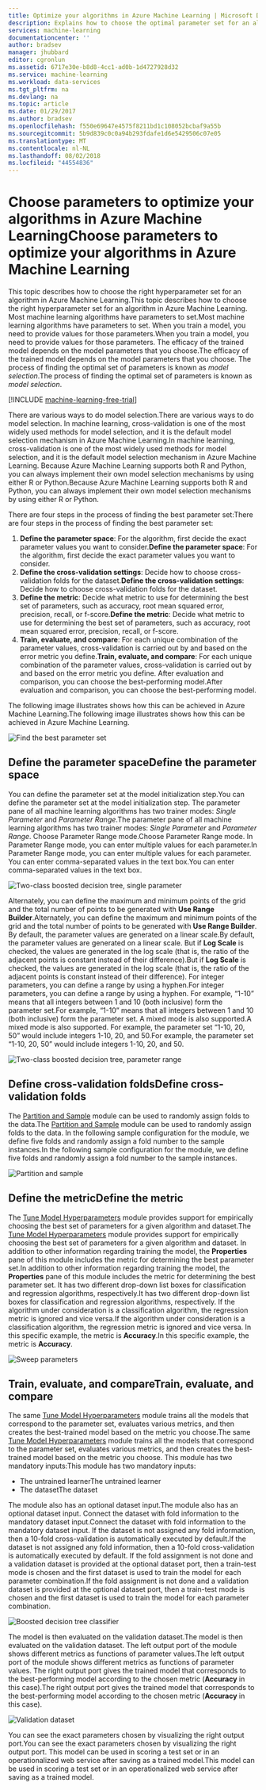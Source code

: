 ```yaml
---
title: Optimize your algorithms in Azure Machine Learning | Microsoft Docs
description: Explains how to choose the optimal parameter set for an algorithm in Azure Machine Learning.
services: machine-learning
documentationcenter: ''
author: bradsev
manager: jhubbard
editor: cgronlun
ms.assetid: 6717e30e-b8d8-4cc1-ad0b-1d4727928d32
ms.service: machine-learning
ms.workload: data-services
ms.tgt_pltfrm: na
ms.devlang: na
ms.topic: article
ms.date: 01/29/2017
ms.author: bradsev
ms.openlocfilehash: f550e69647e4575f8211bd1c108052bcbaf9a55b
ms.sourcegitcommit: 5b9d839c0c0a94b293fdafe1d6e5429506c07e05
ms.translationtype: MT
ms.contentlocale: nl-NL
ms.lasthandoff: 08/02/2018
ms.locfileid: "44554836"
---
```

# <a name="choose-parameters-to-optimize-your-algorithms-in-azure-machine-learning"></a><span data-ttu-id="904a0-103">Choose parameters to optimize your algorithms in Azure Machine Learning</span><span class="sxs-lookup"><span data-stu-id="904a0-103">Choose parameters to optimize your algorithms in Azure Machine Learning</span></span>
<span data-ttu-id="904a0-104">This topic describes how to choose the right hyperparameter set for an algorithm in Azure Machine Learning.</span><span class="sxs-lookup"><span data-stu-id="904a0-104">This topic describes how to choose the right hyperparameter set for an algorithm in Azure Machine Learning.</span></span> <span data-ttu-id="904a0-105">Most machine learning algorithms have parameters to set.</span><span class="sxs-lookup"><span data-stu-id="904a0-105">Most machine learning algorithms have parameters to set.</span></span> <span data-ttu-id="904a0-106">When you train a model, you need to provide values for those parameters.</span><span class="sxs-lookup"><span data-stu-id="904a0-106">When you train a model, you need to provide values for those parameters.</span></span> <span data-ttu-id="904a0-107">The efficacy of the trained model depends on the model parameters that you choose.</span><span class="sxs-lookup"><span data-stu-id="904a0-107">The efficacy of the trained model depends on the model parameters that you choose.</span></span> <span data-ttu-id="904a0-108">The process of finding the optimal set of parameters is known as *model selection*.</span><span class="sxs-lookup"><span data-stu-id="904a0-108">The process of finding the optimal set of parameters is known as *model selection*.</span></span>

[!INCLUDE [machine-learning-free-trial](../../includes/machine-learning-free-trial.md)]

<span data-ttu-id="904a0-109">There are various ways to do model selection.</span><span class="sxs-lookup"><span data-stu-id="904a0-109">There are various ways to do model selection.</span></span> <span data-ttu-id="904a0-110">In machine learning, cross-validation is one of the most widely used methods for model selection, and it is the default model selection mechanism in Azure Machine Learning.</span><span class="sxs-lookup"><span data-stu-id="904a0-110">In machine learning, cross-validation is one of the most widely used methods for model selection, and it is the default model selection mechanism in Azure Machine Learning.</span></span> <span data-ttu-id="904a0-111">Because Azure Machine Learning supports both R and Python, you can always implement their own model selection mechanisms by using either R or Python.</span><span class="sxs-lookup"><span data-stu-id="904a0-111">Because Azure Machine Learning supports both R and Python, you can always implement their own model selection mechanisms by using either R or Python.</span></span>

<span data-ttu-id="904a0-112">There are four steps in the process of finding the best parameter set:</span><span class="sxs-lookup"><span data-stu-id="904a0-112">There are four steps in the process of finding the best parameter set:</span></span>

1. <span data-ttu-id="904a0-113">**Define the parameter space**: For the algorithm, first decide the exact parameter values you want to consider.</span><span class="sxs-lookup"><span data-stu-id="904a0-113">**Define the parameter space**: For the algorithm, first decide the exact parameter values you want to consider.</span></span>
2. <span data-ttu-id="904a0-114">**Define the cross-validation settings**: Decide how to choose cross-validation folds for the dataset.</span><span class="sxs-lookup"><span data-stu-id="904a0-114">**Define the cross-validation settings**: Decide how to choose cross-validation folds for the dataset.</span></span>
3. <span data-ttu-id="904a0-115">**Define the metric**: Decide what metric to use for determining the best set of parameters, such as accuracy, root mean squared error, precision, recall, or f-score.</span><span class="sxs-lookup"><span data-stu-id="904a0-115">**Define the metric**: Decide what metric to use for determining the best set of parameters, such as accuracy, root mean squared error, precision, recall, or f-score.</span></span>
4. <span data-ttu-id="904a0-116">**Train, evaluate, and compare**: For each unique combination of the parameter values, cross-validation is carried out by and based on the error metric you define.</span><span class="sxs-lookup"><span data-stu-id="904a0-116">**Train, evaluate, and compare**: For each unique combination of the parameter values, cross-validation is carried out by and based on the error metric you define.</span></span> <span data-ttu-id="904a0-117">After evaluation and comparison, you can choose the best-performing model.</span><span class="sxs-lookup"><span data-stu-id="904a0-117">After evaluation and comparison, you can choose the best-performing model.</span></span>

<span data-ttu-id="904a0-118">The following image illustrates shows how this can be achieved in Azure Machine Learning.</span><span class="sxs-lookup"><span data-stu-id="904a0-118">The following image illustrates shows how this can be achieved in Azure Machine Learning.</span></span>

![Find the best parameter set](https://docstestmedia1.blob.core.windows.net/azure-media/articles/machine-learning/media/machine-learning-algorithm-parameters-optimize/fig1.png)

## <a name="define-the-parameter-space"></a><span data-ttu-id="904a0-120">Define the parameter space</span><span class="sxs-lookup"><span data-stu-id="904a0-120">Define the parameter space</span></span>
<span data-ttu-id="904a0-121">You can define the parameter set at the model initialization step.</span><span class="sxs-lookup"><span data-stu-id="904a0-121">You can define the parameter set at the model initialization step.</span></span> <span data-ttu-id="904a0-122">The parameter pane of all machine learning algorithms has two trainer modes: *Single Parameter* and *Parameter Range*.</span><span class="sxs-lookup"><span data-stu-id="904a0-122">The parameter pane of all machine learning algorithms has two trainer modes: *Single Parameter* and *Parameter Range*.</span></span> <span data-ttu-id="904a0-123">Choose Parameter Range mode.</span><span class="sxs-lookup"><span data-stu-id="904a0-123">Choose Parameter Range mode.</span></span> <span data-ttu-id="904a0-124">In Parameter Range mode, you can enter multiple values for each parameter.</span><span class="sxs-lookup"><span data-stu-id="904a0-124">In Parameter Range mode, you can enter multiple values for each parameter.</span></span> <span data-ttu-id="904a0-125">You can enter comma-separated values in the text box.</span><span class="sxs-lookup"><span data-stu-id="904a0-125">You can enter comma-separated values in the text box.</span></span>

![Two-class boosted decision tree, single parameter](https://docstestmedia1.blob.core.windows.net/azure-media/articles/machine-learning/media/machine-learning-algorithm-parameters-optimize/fig2.png)

 <span data-ttu-id="904a0-127">Alternately, you can define the maximum and minimum points of the grid and the total number of points to be generated with **Use Range Builder**.</span><span class="sxs-lookup"><span data-stu-id="904a0-127">Alternately, you can define the maximum and minimum points of the grid and the total number of points to be generated with **Use Range Builder**.</span></span> <span data-ttu-id="904a0-128">By default, the parameter values are generated on a linear scale.</span><span class="sxs-lookup"><span data-stu-id="904a0-128">By default, the parameter values are generated on a linear scale.</span></span> <span data-ttu-id="904a0-129">But if **Log Scale** is checked, the values are generated in the log scale (that is, the ratio of the adjacent points is constant instead of their difference).</span><span class="sxs-lookup"><span data-stu-id="904a0-129">But if **Log Scale** is checked, the values are generated in the log scale (that is, the ratio of the adjacent points is constant instead of their difference).</span></span> <span data-ttu-id="904a0-130">For integer parameters, you can define a range by using a hyphen.</span><span class="sxs-lookup"><span data-stu-id="904a0-130">For integer parameters, you can define a range by using a hyphen.</span></span> <span data-ttu-id="904a0-131">For example, “1-10” means that all integers between 1 and 10 (both inclusive) form the parameter set.</span><span class="sxs-lookup"><span data-stu-id="904a0-131">For example, “1-10” means that all integers between 1 and 10 (both inclusive) form the parameter set.</span></span> <span data-ttu-id="904a0-132">A mixed mode is also supported.</span><span class="sxs-lookup"><span data-stu-id="904a0-132">A mixed mode is also supported.</span></span> <span data-ttu-id="904a0-133">For example, the parameter set “1-10, 20, 50” would include integers 1-10, 20, and 50.</span><span class="sxs-lookup"><span data-stu-id="904a0-133">For example, the parameter set “1-10, 20, 50” would include integers 1-10, 20, and 50.</span></span>

![Two-class boosted decision tree, parameter range](https://docstestmedia1.blob.core.windows.net/azure-media/articles/machine-learning/media/machine-learning-algorithm-parameters-optimize/fig3.png)

## <a name="define-cross-validation-folds"></a><span data-ttu-id="904a0-135">Define cross-validation folds</span><span class="sxs-lookup"><span data-stu-id="904a0-135">Define cross-validation folds</span></span>
<span data-ttu-id="904a0-136">The [Partition and Sample][partition-and-sample] module can be used to randomly assign folds to the data.</span><span class="sxs-lookup"><span data-stu-id="904a0-136">The [Partition and Sample][partition-and-sample] module can be used to randomly assign folds to the data.</span></span> <span data-ttu-id="904a0-137">In the following sample configuration for the module, we define five folds and randomly assign a fold number to the sample instances.</span><span class="sxs-lookup"><span data-stu-id="904a0-137">In the following sample configuration for the module, we define five folds and randomly assign a fold number to the sample instances.</span></span>

![Partition and sample](https://docstestmedia1.blob.core.windows.net/azure-media/articles/machine-learning/media/machine-learning-algorithm-parameters-optimize/fig4.png)

## <a name="define-the-metric"></a><span data-ttu-id="904a0-139">Define the metric</span><span class="sxs-lookup"><span data-stu-id="904a0-139">Define the metric</span></span>
<span data-ttu-id="904a0-140">The [Tune Model Hyperparameters][tune-model-hyperparameters] module provides support for empirically choosing the best set of parameters for a given algorithm and dataset.</span><span class="sxs-lookup"><span data-stu-id="904a0-140">The [Tune Model Hyperparameters][tune-model-hyperparameters] module provides support for empirically choosing the best set of parameters for a given algorithm and dataset.</span></span> <span data-ttu-id="904a0-141">In addition to other information regarding training the model, the **Properties** pane of this module includes the metric for determining the best parameter set.</span><span class="sxs-lookup"><span data-stu-id="904a0-141">In addition to other information regarding training the model, the **Properties** pane of this module includes the metric for determining the best parameter set.</span></span> <span data-ttu-id="904a0-142">It has two different drop-down list boxes for classification and regression algorithms, respectively.</span><span class="sxs-lookup"><span data-stu-id="904a0-142">It has two different drop-down list boxes for classification and regression algorithms, respectively.</span></span> <span data-ttu-id="904a0-143">If the algorithm under consideration is a classification algorithm, the regression metric is ignored and vice versa.</span><span class="sxs-lookup"><span data-stu-id="904a0-143">If the algorithm under consideration is a classification algorithm, the regression metric is ignored and vice versa.</span></span> <span data-ttu-id="904a0-144">In this specific example, the metric is **Accuracy**.</span><span class="sxs-lookup"><span data-stu-id="904a0-144">In this specific example, the metric is **Accuracy**.</span></span>   

![Sweep parameters](https://docstestmedia1.blob.core.windows.net/azure-media/articles/machine-learning/media/machine-learning-algorithm-parameters-optimize/fig5.png)

## <a name="train-evaluate-and-compare"></a><span data-ttu-id="904a0-146">Train, evaluate, and compare</span><span class="sxs-lookup"><span data-stu-id="904a0-146">Train, evaluate, and compare</span></span>
<span data-ttu-id="904a0-147">The same [Tune Model Hyperparameters][tune-model-hyperparameters] module trains all the models that correspond to the parameter set, evaluates various metrics, and then creates the best-trained model based on the metric you choose.</span><span class="sxs-lookup"><span data-stu-id="904a0-147">The same [Tune Model Hyperparameters][tune-model-hyperparameters] module trains all the models that correspond to the parameter set, evaluates various metrics, and then creates the best-trained model based on the metric you choose.</span></span> <span data-ttu-id="904a0-148">This module has two mandatory inputs:</span><span class="sxs-lookup"><span data-stu-id="904a0-148">This module has two mandatory inputs:</span></span>

* <span data-ttu-id="904a0-149">The untrained learner</span><span class="sxs-lookup"><span data-stu-id="904a0-149">The untrained learner</span></span>
* <span data-ttu-id="904a0-150">The dataset</span><span class="sxs-lookup"><span data-stu-id="904a0-150">The dataset</span></span>

<span data-ttu-id="904a0-151">The module also has an optional dataset input.</span><span class="sxs-lookup"><span data-stu-id="904a0-151">The module also has an optional dataset input.</span></span> <span data-ttu-id="904a0-152">Connect the dataset with fold information to the mandatory dataset input.</span><span class="sxs-lookup"><span data-stu-id="904a0-152">Connect the dataset with fold information to the mandatory dataset input.</span></span> <span data-ttu-id="904a0-153">If the dataset is not assigned any fold information, then a 10-fold cross-validation is automatically executed by default.</span><span class="sxs-lookup"><span data-stu-id="904a0-153">If the dataset is not assigned any fold information, then a 10-fold cross-validation is automatically executed by default.</span></span> <span data-ttu-id="904a0-154">If the fold assignment is not done and a validation dataset is provided at the optional dataset port, then a train-test mode is chosen and the first dataset is used to train the model for each parameter combination.</span><span class="sxs-lookup"><span data-stu-id="904a0-154">If the fold assignment is not done and a validation dataset is provided at the optional dataset port, then a train-test mode is chosen and the first dataset is used to train the model for each parameter combination.</span></span>

![Boosted decision tree classifier](https://docstestmedia1.blob.core.windows.net/azure-media/articles/machine-learning/media/machine-learning-algorithm-parameters-optimize/fig6a.png)

<span data-ttu-id="904a0-156">The model is then evaluated on the validation dataset.</span><span class="sxs-lookup"><span data-stu-id="904a0-156">The model is then evaluated on the validation dataset.</span></span> <span data-ttu-id="904a0-157">The left output port of the module shows different metrics as functions of parameter values.</span><span class="sxs-lookup"><span data-stu-id="904a0-157">The left output port of the module shows different metrics as functions of parameter values.</span></span> <span data-ttu-id="904a0-158">The right output port gives the trained model that corresponds to the best-performing model according to the chosen metric (**Accuracy** in this case).</span><span class="sxs-lookup"><span data-stu-id="904a0-158">The right output port gives the trained model that corresponds to the best-performing model according to the chosen metric (**Accuracy** in this case).</span></span>  

![Validation dataset](https://docstestmedia1.blob.core.windows.net/azure-media/articles/machine-learning/media/machine-learning-algorithm-parameters-optimize/fig6b.png)

<span data-ttu-id="904a0-160">You can see the exact parameters chosen by visualizing the right output port.</span><span class="sxs-lookup"><span data-stu-id="904a0-160">You can see the exact parameters chosen by visualizing the right output port.</span></span> <span data-ttu-id="904a0-161">This model can be used in scoring a test set or in an operationalized web service after saving as a trained model.</span><span class="sxs-lookup"><span data-stu-id="904a0-161">This model can be used in scoring a test set or in an operationalized web service after saving as a trained model.</span></span>

<!-- Module References -->
[partition-and-sample]: https://msdn.microsoft.com/library/azure/a8726e34-1b3e-4515-b59a-3e4a475654b8/
[tune-model-hyperparameters]: https://msdn.microsoft.com/library/azure/038d91b6-c2f2-42a1-9215-1f2c20ed1b40/







